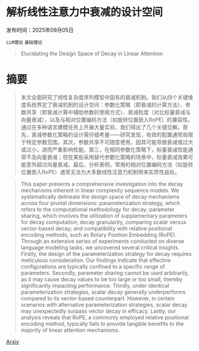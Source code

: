 # 解析线性注意力中衰减的设计空间

发布时间：2025年09月05日

`LLM理论` `基础理论`

> Elucidating the Design Space of Decay in Linear Attention

# 摘要

> 本文全面研究了线性复杂度序列模型中固有的衰减机制。我们从四个关键维度系统界定了衰减机制的设计空间：参数化策略（即衰减的计算方法）、参数共享（即衰减计算中辅助参数的使用方式）、衰减粒度（对比标量衰减与向量衰减），以及与相对位置编码方法（如旋转位置嵌入RoPE）的兼容性。通过在多种语言建模任务上开展大量实验，我们得出了几个关键见解。首先，衰减参数化策略的设计需仔细考量——研究发现，有效的配置通常局限于特定参数范围。其次，参数共享不可随意使用，因其可能导致衰减值过大或过小，进而严重影响性能。第三，在相同参数化策略下，标量衰减性能通常不及向量衰减；但在某些采用替代参数化策略的场景中，标量衰减效果可能意外超过向量衰减。最后，分析表明，常用的相对位置编码方法（如旋转位置嵌入RoPE）通常无法为大多数线性注意力机制带来实质性益处。

> This paper presents a comprehensive investigation into the decay mechanisms inherent in linear complexity sequence models. We systematically delineate the design space of decay mechanisms across four pivotal dimensions: parameterization strategy, which refers to the computational methodology for decay; parameter sharing, which involves the utilization of supplementary parameters for decay computation; decay granularity, comparing scalar versus vector-based decay; and compatibility with relative positional encoding methods, such as Rotary Position Embedding (RoPE). Through an extensive series of experiments conducted on diverse language modeling tasks, we uncovered several critical insights. Firstly, the design of the parameterization strategy for decay requires meticulous consideration. Our findings indicate that effective configurations are typically confined to a specific range of parameters. Secondly, parameter sharing cannot be used arbitrarily, as it may cause decay values to be too large or too small, thereby significantly impacting performance. Thirdly, under identical parameterization strategies, scalar decay generally underperforms compared to its vector-based counterpart. However, in certain scenarios with alternative parameterization strategies, scalar decay may unexpectedly surpass vector decay in efficacy. Lastly, our analysis reveals that RoPE, a commonly employed relative positional encoding method, typically fails to provide tangible benefits to the majority of linear attention mechanisms.

[Arxiv](https://arxiv.org/abs/2509.05282)